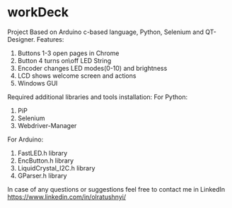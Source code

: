 # workDeck
Project Based on Arduino c-based language, Python, Selenium and QT-Designer.
Features:
1. Buttons 1-3 open pages in Chrome
2. Button 4 turns on\off LED String
3. Encoder changes LED modes(0-10) and brightness
4. LCD shows welcome screen and actions
5. Windows GUI

Required additional libraries and tools installation:
For Python:
1. PiP
2. Selenium
3. Webdriver-Manager

For Arduino:
1. FastLED.h library
2. EncButton.h library
3. LiquidCrystal_I2C.h library
4. GParser.h library

In case of any questions or suggestions feel free to contact me in LinkedIn https://www.linkedin.com/in/olratushnyi/
